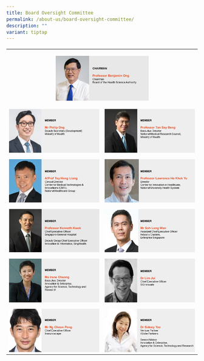 ```yaml
---
title: Board Oversight Committee
permalink: /about-us/board-oversight-committee/
description: ""
variant: tiptap
---
```

<h4></h4><table><tbody><tr><th rowspan="1" colspan="2"><p></p><div class="isomer-image-wrapper"><img style="width: 50%;" height="auto" width="100%" alt="Professor Benjamin Ong" src="/images/About/Oversight Committee/BenjaminOng.JPG"></div></th></tr><tr><td rowspan="1" colspan="1"><p></p><div class="isomer-image-wrapper"><img style="width: 100%" height="auto" width="100%" alt="DS Philip Ong" src="/images/About/Oversight Committee/PhilipOng.JPG"></div><p></p><div class="isomer-image-wrapper"><img style="width: 100%" height="auto" width="100%" alt="" src="/images/About/Oversight Committee/TeyHongLiang.JPG"></div><p></p><div class="isomer-image-wrapper"><img style="width: 100%" height="auto" width="100%" alt="" src="/images/About/Oversight Committee/KennethKwek.JPG"></div><p></p><p></p><div class="isomer-image-wrapper"><img style="width: 100%" height="auto" width="100%" alt="" src="/images/About/Oversight Committee/IreneChong.JPG"></div><p></p><p></p><div class="isomer-image-wrapper"><img style="width: 100%" height="auto" width="100%" alt="" src="/images/About/Oversight Committee/NgChoonPeng.JPG"></div></td><td rowspan="1" colspan="1"><p></p><div class="isomer-image-wrapper"><img style="width: 100%" height="auto" width="100%" alt="" src="/images/About/Oversight Committee/TanSayBeng.JPG"></div><p></p><div class="isomer-image-wrapper"><img style="width: 100%" height="auto" width="100%" alt="" src="/images/About/Oversight Committee/LawrenceHo.JPG"></div><p></p><div class="isomer-image-wrapper"><img style="width: 100%" height="auto" width="100%" alt="" src="/images/About/Oversight Committee/SohLengWan.JPG"></div><p></p><p></p><div class="isomer-image-wrapper"><img style="width: 100%" height="auto" width="100%" alt="" src="/images/About/Oversight Committee/LimJui.JPG"></div><p></p><p></p><div class="isomer-image-wrapper"><img style="width: 100%" height="auto" width="100%" alt="" src="/images/About/Oversight Committee/SidneyYee.JPG"></div></td></tr></tbody></table><p></p>